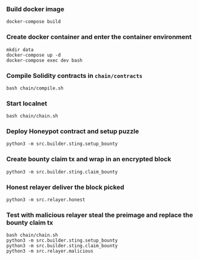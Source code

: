 ### Build docker image
```
docker-compose build
```

### Create docker container and enter the container environment
```
mkdir data
docker-compose up -d
docker-compose exec dev bash
```

### Compile Solidity contracts in `chain/contracts`
```
bash chain/compile.sh
```

### Start localnet
```
bash chain/chain.sh
```

### Deploy Honeypot contract and setup puzzle
```
python3 -m src.builder.sting.setup_bounty
```

### Create bounty claim tx and wrap in an encrypted block
```
python3 -m src.builder.sting.claim_bounty
```

### Honest relayer deliver the block picked
```
python3 -m src.relayer.honest
```


### Test with malicious relayer steal the preimage and replace the bounty claim tx
```
bash chain/chain.sh
python3 -m src.builder.sting.setup_bounty
python3 -m src.builder.sting.claim_bounty
python3 -m src.relayer.malicious
```